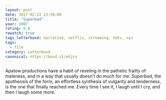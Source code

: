 ```yaml
---
layout: post 
date: 2017-02-22 23:59:00
title: "Superbad"
year: 2007
rating: 0.8
rewatch: true
tags_letterboxd: narrative, netflix, streaming, hdtv, nyc
tags:
  - film
category: Letterboxd
canonical: https://boxd.it/eGjcv
---
```


Apatow productions have a habit of reveling in the pathetic frailty of maleness, and in a way that usually doesn’t do much for me. <cite>Superbad</cite>, the apotheosis of the form, an effortless synthesis of vulgarity and tenderness, is the one that finally reached me. Every time I see it, I laugh until I cry, and then I laugh some more.